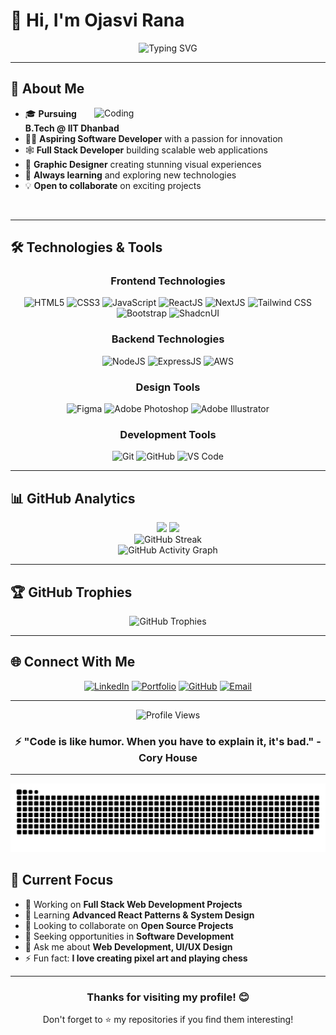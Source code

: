 # 👋 Hi, I'm Ojasvi Rana

<div align="center">
  <img src="https://readme-typing-svg.herokuapp.com?font=Fira+Code&pause=1000&color=58A6FF&center=true&vCenter=true&width=435&lines=Full+Stack+Developer;Graphic+Designer;Undergrad+@+IIT+Dhanbad;" alt="Typing SVG" />
</div>

---

## 🚀 About Me

<img align="right" alt="Coding" width="370" src="https://i.pinimg.com/originals/a8/d4/46/a8d446aeaded108a90c974a5d6a356d9.gif">

- 🎓 **Pursuing B.Tech @ IIT Dhanbad**
- 🧑‍💻 **Aspiring Software Developer** with a passion for innovation
- 🕸️ **Full Stack Developer** building scalable web applications
- 🎨 **Graphic Designer** creating stunning visual experiences
- 🌱 **Always learning** and exploring new technologies
- 💡 **Open to collaborate** on exciting projects

</br>

---

## 🛠️ Technologies & Tools

<div align="center">

### Frontend Technologies
![HTML5](https://img.shields.io/badge/-HTML5-E34F26?style=for-the-badge&logo=html5&logoColor=white)
![CSS3](https://img.shields.io/badge/-CSS3-1572B6?style=for-the-badge&logo=css3&logoColor=white)
![JavaScript](https://img.shields.io/badge/-JavaScript-F7DF1E?style=for-the-badge&logo=javascript&logoColor=black)
![ReactJS](https://img.shields.io/badge/-React-61DAFB?style=for-the-badge&logo=react&logoColor=black)
![NextJS](https://img.shields.io/badge/-Next.js-000000?style=for-the-badge&logo=next.js&logoColor=white)
![Tailwind CSS](https://img.shields.io/badge/-TailwindCSS-38B2AC?style=for-the-badge&logo=tailwind-css&logoColor=white)
![Bootstrap](https://img.shields.io/badge/-Bootstrap-563D7C?style=for-the-badge&logo=bootstrap&logoColor=white)
![ShadcnUI](https://img.shields.io/badge/-ShadcnUI-000000?style=for-the-badge&logo=vercel&logoColor=white)

### Backend Technologies
![NodeJS](https://img.shields.io/badge/-Node.js-339933?style=for-the-badge&logo=node.js&logoColor=white)
![ExpressJS](https://img.shields.io/badge/-Express.js-000000?style=for-the-badge&logo=express&logoColor=white)
![AWS](https://img.shields.io/badge/-AWS-232F3E?style=for-the-badge&logo=amazon-aws&logoColor=white)

### Design Tools
![Figma](https://img.shields.io/badge/-Figma-F24E1E?style=for-the-badge&logo=figma&logoColor=white)
![Adobe Photoshop](https://img.shields.io/badge/-Photoshop-31A8FF?style=for-the-badge&logo=adobe-photoshop&logoColor=white)
![Adobe Illustrator](https://img.shields.io/badge/-Illustrator-FF9A00?style=for-the-badge&logo=adobe-illustrator&logoColor=white)

### Development Tools
![Git](https://img.shields.io/badge/-Git-F05032?style=for-the-badge&logo=git&logoColor=white)
![GitHub](https://img.shields.io/badge/-GitHub-181717?style=for-the-badge&logo=github&logoColor=white)
![VS Code](https://img.shields.io/badge/-VS%20Code-007ACC?style=for-the-badge&logo=visual-studio-code&logoColor=white)

</div>

---

## 📊 GitHub Analytics

<div align="center">
  <img height="180em" src="https://github-readme-stats.vercel.app/api?username=ojasviranaiitism&show_icons=true&theme=tokyonight&include_all_commits=true&count_private=true"/>
  <img height="180em" src="https://github-readme-stats.vercel.app/api/top-langs/?username=ojasviranaiitism&layout=compact&langs_count=7&theme=tokyonight"/>
</div>

<div align="center">
  <img src="https://github-readme-streak-stats.herokuapp.com/?user=ojasviranaiitism&theme=tokyonight" alt="GitHub Streak" />
</div>

<div align="center">
  <img src="https://github-readme-activity-graph.vercel.app/graph?username=ojasviranaiitism&theme=tokyo-night&hide_border=true" alt="GitHub Activity Graph" />
</div>

---

## 🏆 GitHub Trophies

<div align="center">
  <img src="https://github-profile-trophy.vercel.app/?username=ojasviranaiitism&theme=tokyonight&no-frame=true&no-bg=false&margin-w=4" alt="GitHub Trophies" />
</div>

---

## 🌐 Connect With Me

<div align="center">

[![LinkedIn](https://img.shields.io/badge/-LinkedIn-0077B5?style=for-the-badge&logo=linkedin&logoColor=white)](https://www.linkedin.com/in/ojasvi-rana-iitism/)
[![Portfolio](https://img.shields.io/badge/-Portfolio-FF5722?style=for-the-badge&logo=firefox&logoColor=white)](https://ojsvportfolio.kesug.com/)
[![GitHub](https://img.shields.io/badge/-GitHub-181717?style=for-the-badge&logo=github&logoColor=white)](https://github.com/ojasviranaiitism)
[![Email](https://img.shields.io/badge/-Email-D14836?style=for-the-badge&logo=gmail&logoColor=white)](mailto:ojsvrana1729@gmail.com)

</div>

---

<div align="center">
  <img src="https://komarev.com/ghpvc/?username=ojasviranaiitism&label=Profile%20views&color=0e75b6&style=flat" alt="Profile Views" />
</div>

<div align="center">
  
### ⚡ "Code is like humor. When you have to explain it, it's bad." - Cory House

</div>

---

<div align="center">
  <img src="https://raw.githubusercontent.com/Platane/snk/output/github-contribution-grid-snake.svg" alt="Snake eating contribution graph" />
</div>

## 🎯 Current Focus

- 🔭 Working on **Full Stack Web Development Projects**
- 🌱 Learning **Advanced React Patterns & System Design**
- 👯 Looking to collaborate on **Open Source Projects**
- 🤔 Seeking opportunities in **Software Development**
- 💬 Ask me about **Web Development, UI/UX Design**
- ⚡ Fun fact: **I love creating pixel art and playing chess**

---

<div align="center">
  <h3>Thanks for visiting my profile! 😊</h3>
  <p>Don't forget to ⭐ my repositories if you find them interesting!</p>
</div>
